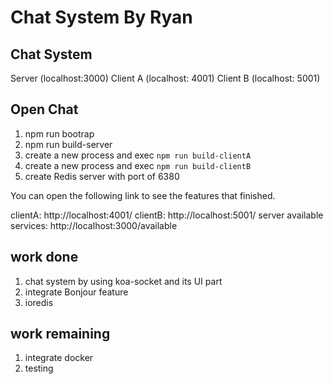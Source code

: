 # Chat System By Ryan

## Chat System

Server (localhost:3000)
Client A (localhost: 4001)
Client B (localhost: 5001)

## Open Chat
1. npm run bootrap
2. npm run build-server
3. create a new process and exec `npm run build-clientA`
4. create a new process and exec `npm run build-clientB`
5. create Redis server with port of 6380

You can open the following link to see the features that finished.

clientA: http://localhost:4001/
clientB: http://localhost:5001/
server available services: http://localhost:3000/available

## work done
1. chat system by using koa-socket and its UI part
2. integrate Bonjour feature
3. ioredis

## work remaining
1. integrate docker
2. testing